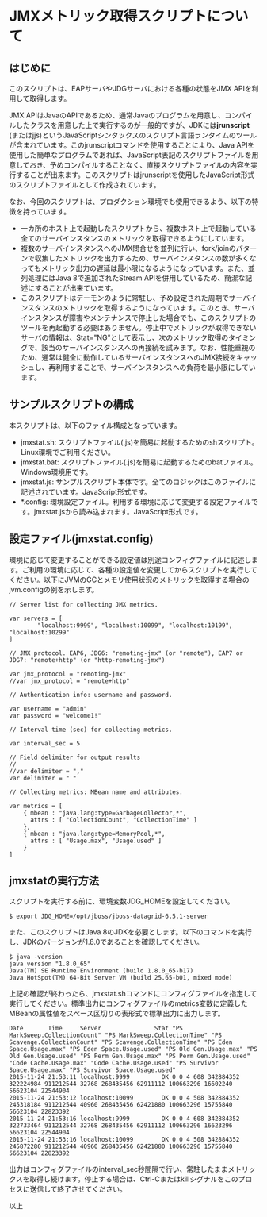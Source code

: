 # JMXメトリック取得スクリプトについて

## はじめに

このスクリプトは、EAPサーバやJDGサーバにおける各種の状態をJMX APIを利用して取得します。

JMX APIはJavaのAPIであるため、通常Javaのプログラムを用意し、コンパイルしたクラスを用意した上で実行するのが一般的ですが、JDKには**jrunscript** (またはjjs)というJavaScriptシンタックスのスクリプト言語ランタイムのツールが含まれています。このjrunscriptコマンドを使用することにより、Java APIを使用した簡単なプログラムであれば、JavaScript表記のスクリプトファイルを用意しておき、予めコンパイルすることなく、直接スクリプトファイルの内容を実行することが出来ます。このスクリプトはjrunscriptを使用したJavaScript形式のスクリプトファイルとして作成されています。

なお、今回のスクリプトは、プロダクション環境でも使用できるよう、以下の特徴を持っています。

* 一カ所のホスト上で起動したスクリプトから、複数ホスト上で起動している全てのサーバインスタンスのメトリックを取得できるようにしています。
* 複数のサーバインスタンスへのJMX問合せを並列に行い、fork/joinのパターンで収集したメトリックを出力するため、サーバインスタンスの数が多くなってもメトリック出力の遅延は最小限になるようになっています。また、並列処理にはJava 8で追加されたStream APIを併用しているため、簡潔な記述にすることが出来ています。
* このスクリプトはデーモンのように常駐し、予め設定された周期でサーバインスタンスのメトリックを取得するようになっています。このとき、サーバインスタンスが障害やメンテナンスで停止した場合でも、このスクリプトのツールを再起動する必要はありません。停止中でメトリックが取得できないサーバの情報は、Stat="NG"として表示し、次のメトリック取得のタイミングで、該当のサーバインスタンスへの再接続を試みます。なお、性能重視のため、通常は健全に動作しているサーバインスタンスへのJMX接続をキャッシュし、再利用することで、サーバインスタンスへの負荷を最小限にしています。

## サンプルスクリプトの構成

本スクリプトは、以下のファイル構成となっています。

* jmxstat.sh: スクリプトファイル(.js)を簡易に起動するためのshスクリプト。Linux環境でご利用ください。
* jmxstat.bat: スクリプトファイル(.js)を簡易に起動するためのbatファイル。Windows環境用です。
* jmxstat.js: サンプルスクリプト本体です。全てのロジックはこのファイルに記述されています。JavaScript形式です。
* *.config: 環境設定ファイル。利用する環境に応じて変更する設定ファイルです。jmxstat.jsから読み込まれます。JavaScript形式です。

## 設定ファイル(jmxstat.config)

環境に応じて変更することができる設定値は別途コンフィグファイルに記述します。ご利用の環境に応じて、各種の設定値を変更してからスクリプトを実行してください。以下にJVMのGCとメモリ使用状況のメトリックを取得する場合のjvm.configの例を示します。

~~~
// Server list for collecting JMX metrics.

var servers = [
        "localhost:9999", "localhost:10099", "localhost:10199", "localhost:10299"
]

// JMX protocol. EAP6, JDG6: "remoting-jmx" (or "remote"), EAP7 or JDG7: "remote+http" (or "http-remoting-jmx")

var jmx_protocol = "remoting-jmx"
//var jmx_protocol = "remote+http"

// Authentication info: username and password.

var username = "admin"
var password = "welcome1!"

// Interval time (sec) for collecting metrics.

var interval_sec = 5

// Field delimiter for output results
//
//var delimiter = ","
var delimiter = " "

// Collecting metrics: MBean name and attributes.

var metrics = [
    { mbean : "java.lang:type=GarbageCollector,*",
      attrs : [ "CollectionCount", "CollectionTime" ]
    },
    { mbean : "java.lang:type=MemoryPool,*",
      attrs : [ "Usage.max", "Usage.used" ]
    }
]
~~~

## jmxstatの実行方法

スクリプトを実行する前に、環境変数JDG_HOMEを設定してください。

~~~
$ export JDG_HOME=/opt/jboss/jboss-datagrid-6.5.1-server
~~~

また、このスクリプトはJava 8のJDKを必要とします。以下のコマンドを実行し、JDKのバージョンが1.8.0であることを確認してください。

~~~
$ java -version
java version "1.8.0_65"
Java(TM) SE Runtime Environment (build 1.8.0_65-b17)
Java HotSpot(TM) 64-Bit Server VM (build 25.65-b01, mixed mode)
~~~

上記の確認が終わったら、jmxstat.shコマンドにコンフィグファイルを指定して実行してください。標準出力にコンフィグファイルのmetrics変数に定義したMBeanの属性値をスペース区切りの表形式で標準出力に出力します。

~~~
Date       Time     Server               Stat "PS MarkSweep.CollectionCount" "PS MarkSweep.CollectionTime" "PS Scavenge.CollectionCount" "PS Scavenge.CollectionTime" "PS Eden Space.Usage.max" "PS Eden Space.Usage.used" "PS Old Gen.Usage.max" "PS Old Gen.Usage.used" "PS Perm Gen.Usage.max" "PS Perm Gen.Usage.used" "Code Cache.Usage.max" "Code Cache.Usage.used" "PS Survivor Space.Usage.max" "PS Survivor Space.Usage.used"
2015-11-24 21:53:11 localhost:9999         OK 0 0 4 608 342884352 322224984 911212544 32768 268435456 62911112 100663296 16602240 56623104 22544904
2015-11-24 21:53:12 localhost:10099        OK 0 0 4 508 342884352 245318184 911212544 40960 268435456 62421880 100663296 15755840 56623104 22823392
2015-11-24 21:53:16 localhost:9999         OK 0 0 4 608 342884352 322733464 911212544 32768 268435456 62911112 100663296 16623296 56623104 22544904
2015-11-24 21:53:16 localhost:10099        OK 0 0 4 508 342884352 245872280 911212544 40960 268435456 62421880 100663296 15755840 56623104 22823392
~~~

出力はコンフィグファイルのinterval_sec秒間隔で行い、常駐したままメトリックスを取得し続けます。停止する場合は、Ctrl-Cまたはkillシグナルをこのプロセスに送信して終了させてください。

以上